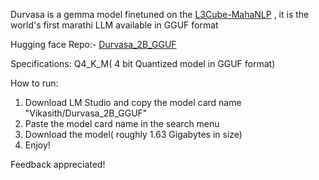 Durvasa is a  gemma model finetuned on the 
[L3Cube-MahaNLP](https://github.com/l3cube-pune/MarathiNLP)  , it is the world's first marathi LLM available in GGUF format 

Hugging face Repo:- [Durvasa_2B_GGUF](https://huggingface.co/Vikasith/Durvasa_2B_GGUF)

Specifications: Q4_K_M( 4 bit Quantized model in GGUF format) 

How to run: 

1) Download LM Studio and copy the model card name "Vikasith/Durvasa_2B_GGUF"
2) Paste the model card name in the search menu
3) Download the model( roughly 1.63 Gigabytes in size)
4) Enjoy!

Feedback appreciated!
   
